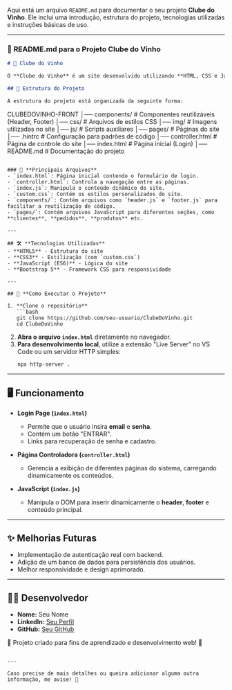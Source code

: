 Aqui está um arquivo `README.md` para documentar o seu projeto **Clube do Vinho**. Ele inclui uma introdução, estrutura do projeto, tecnologias utilizadas e instruções básicas de uso.

---

### 📌 **README.md** para o Projeto **Clube do Vinho**

```markdown
# 🍷 Clube do Vinho

O **Clube do Vinho** é um site desenvolvido utilizando **HTML, CSS e JavaScript** com **Bootstrap** para estilização. Ele oferece uma interface para usuários realizarem login e navegarem entre diferentes páginas do sistema.

## 📁 Estrutura do Projeto

A estrutura do projeto está organizada da seguinte forma:
```

CLUBEDOVINHO-FRONT
│── components/ # Componentes reutilizáveis (Header, Footer)
│── css/ # Arquivos de estilos CSS
│── img/ # Imagens utilizadas no site
│── js/ # Scripts auxiliares
│── pages/ # Páginas do site
│── .hintrc # Configuração para padrões de código
│── controller.html # Página de controle do site
│── index.html # Página inicial (Login)
│── README.md # Documentação do projeto

````

### 📂 **Principais Arquivos**
- `index.html`: Página inicial contendo o formulário de login.
- `controller.html`: Controla a navegação entre as páginas.
- `index.js`: Manipula o conteúdo dinâmico do site.
- `custom.css`: Contém os estilos personalizados do site.
- `components/`: Contém arquivos como `header.js` e `footer.js` para facilitar a reutilização de código.
- `pages/`: Contém arquivos JavaScript para diferentes seções, como **clientes**, **pedidos**, **produtos** etc.

---

## 🛠 **Tecnologias Utilizadas**
- **HTML5** - Estrutura do site
- **CSS3** - Estilização (com `custom.css`)
- **JavaScript (ES6)** - Lógica do site
- **Bootstrap 5** - Framework CSS para responsividade

---

## 🚀 **Como Executar o Projeto**

1. **Clone o repositório**
   ```bash
   git clone https://github.com/seu-usuario/ClubeDoVinho.git
   cd ClubeDoVinho
````

2. **Abra o arquivo `index.html`** diretamente no navegador.
3. **Para desenvolvimento local**, utilize a extensão "Live Server" no VS Code ou um servidor HTTP simples:
   ```bash
   npx http-server .
   ```

---

## 🖥 **Funcionamento**

-  **Login Page (`index.html`)**

   -  Permite que o usuário insira **email** e **senha**.
   -  Contém um botão "ENTRAR".
   -  Links para recuperação de senha e cadastro.

-  **Página Controladora (`controller.html`)**

   -  Gerencia a exibição de diferentes páginas do sistema, carregando dinamicamente os conteúdos.

-  **JavaScript (`index.js`)**
   -  Manipula o DOM para inserir dinamicamente o **header**, **footer** e conteúdo principal.

---

## ✨ **Melhorias Futuras**

-  Implementação de autenticação real com backend.
-  Adição de um banco de dados para persistência dos usuários.
-  Melhor responsividade e design aprimorado.

---

## 👨‍💻 **Desenvolvedor**

-  **Nome:** Seu Nome
-  **LinkedIn:** [Seu Perfil](https://www.linkedin.com/in/seu-perfil)
-  **GitHub:** [Seu GitHub](https://github.com/seu-usuario)

📌 Projeto criado para fins de aprendizado e desenvolvimento web! 🚀

```

---

Caso precise de mais detalhes ou queira adicionar alguma outra informação, me avise! 🚀
```
